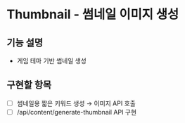 # Thumbnail - 썸네일 이미지 생성

## 기능 설명
- 게임 테마 기반 썸네일 생성

## 구현할 항목
- [ ] 썸네일용 짧은 키워드 생성 → 이미지 API 호출
- [ ] /api/content/generate-thumbnail API 구현
